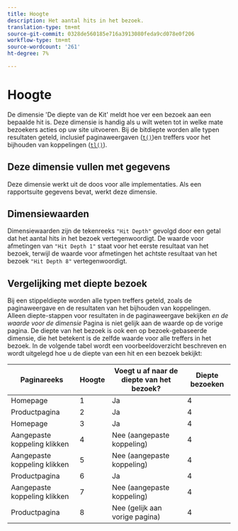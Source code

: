 ```yaml
---
title: Hoogte
description: Het aantal hits in het bezoek.
translation-type: tm+mt
source-git-commit: 0328de560185e716a3913080feda9cd078e0f206
workflow-type: tm+mt
source-wordcount: '261'
ht-degree: 7%

---
```



# Hoogte

De dimensie &#39;De diepte van de Kit&#39; meldt hoe ver een bezoek aan een bepaalde hit is. Deze dimensie is handig als u wilt weten tot in welke mate bezoekers acties op uw site uitvoeren. Bij de bitdiepte worden alle typen resultaten geteld, inclusief paginaweergaven ([`t()`](/help/implement/vars/functions/t-method.md))en treffers voor het bijhouden van koppelingen ([`tl()`](/help/implement/vars/functions/tl-method.md)).

## Deze dimensie vullen met gegevens

Deze dimensie werkt uit de doos voor alle implementaties. Als een rapportsuite gegevens bevat, werkt deze dimensie.

## Dimensiewaarden

Dimensiewaarden zijn de tekenreeks `"Hit Depth"` gevolgd door een getal dat het aantal hits in het bezoek vertegenwoordigt. De waarde voor afmetingen van `"Hit Depth 1"` staat voor het eerste resultaat van het bezoek, terwijl de waarde voor afmetingen het achtste resultaat van het bezoek `"Hit Depth 8"` vertegenwoordigt.

## Vergelijking met diepte bezoek

Bij een stippeldiepte worden alle typen treffers geteld, zoals de paginaweergave en de resultaten van het bijhouden van koppelingen. Alleen diepte-stappen voor resultaten in de paginaweergave bekijken _en de waarde voor de dimensie_ Pagina [](page.md) is niet gelijk aan de waarde op de vorige pagina. De diepte van het bezoek is ook een op bezoek-gebaseerde dimensie, die het betekent is de zelfde waarde voor alle treffers in het bezoek. In de volgende tabel wordt een voorbeeldoverzicht beschreven en wordt uitgelegd hoe u de diepte van een hit en een bezoek bekijkt:

| Paginareeks | Hoogte | Voegt u af naar de diepte van het bezoek? | Diepte bezoeken |
| --- | --- | --- | --- |
| Homepage | 1 | Ja | 4 |
| Productpagina | 2 | Ja | 4 |
| Homepage | 3 | Ja | 4 |
| Aangepaste koppeling klikken | 4 | Nee (aangepaste koppeling) | 4 |
| Aangepaste koppeling klikken | 5 | Nee (aangepaste koppeling) | 4 |
| Productpagina | 6 | Ja | 4 |
| Aangepaste koppeling klikken | 7 | Nee (aangepaste koppeling) | 4 |
| Productpagina | 8 | Nee (gelijk aan vorige pagina) | 4 |
